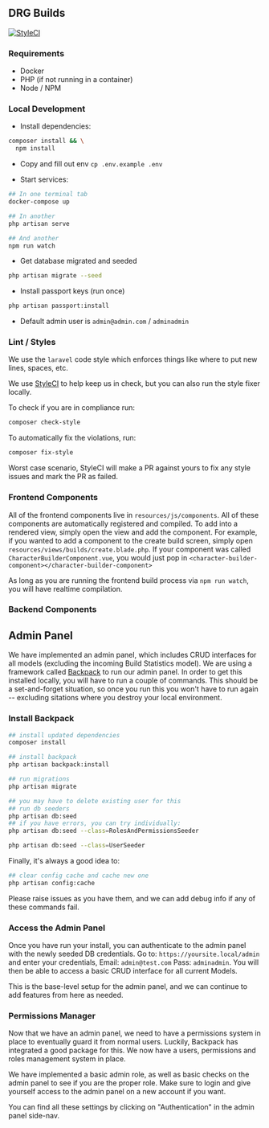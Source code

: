 
## DRG Builds
[![StyleCI](https://github.styleci.io/repos/260825558/shield?branch=master)](https://github.styleci.io/repos/260825558)

### Requirements

- Docker
- PHP (if not running in a container)
- Node / NPM

### Local Development

- Install dependencies: 

```bash
composer install && \
  npm install
```

- Copy and fill out env `cp .env.example .env`

- Start services:

```bash
## In one terminal tab
docker-compose up

## In another
php artisan serve

## And another
npm run watch
```

- Get database migrated and seeded

```bash
php artisan migrate --seed
```

- Install passport keys (run once)

```bash
php artisan passport:install
```

- Default admin user is `admin@admin.com` / `adminadmin`

### Lint / Styles

We use the `laravel` code style which enforces things like where to put new lines, spaces, etc.

We use [StyleCI](https://styleci.io/) to help keep us in check, but you can also run the style fixer locally.

To check if you are in compliance run:

```bash
composer check-style
```

To automatically fix the violations, run:

```bash
composer fix-style
```

Worst case scenario, StyleCI will make a PR against yours to fix any style issues and mark the PR as failed.

### Frontend Components

All of the frontend components live in `resources/js/components`. All of these components are automatically
registered and compiled. To add into a rendered view, simply open the view and add the component. For example, if
you wanted to add a component to the create build screen, simply open `resources/views/builds/create.blade.php`. If
your component was called `CharacterBuilderComponent.vue`, you would just pop in
`<character-builder-component></character-builder-component>`

As long as you are running the frontend build process via `npm run watch`, you will have realtime compilation.

### Backend Components

## Admin Panel
We have implemented an admin panel, which includes CRUD interfaces for all models (excluding the incoming Build Statistics model). We are using a framework called [Backpack](https://backpackforlaravel.com/docs/4.1/introduction) to run our admin panel. In order to get this installed locally, you will have to run a couple of commands. This should be a set-and-forget situation, so once you run this you won't have to run again -- excluding sitations where you destroy your local environment.

### Install Backpack

```bash
## install updated dependencies
composer install

## install backpack
php artisan backpack:install

## run migrations
php artisan migrate

## you may have to delete existing user for this
## run db seeders
php artisan db:seed
## if you have errors, you can try individually:
php artisan db:seed --class=RolesAndPermissionsSeeder

php artisan db:seed --class=UserSeeder
```

Finally, it's always a good idea to:
```bash
## clear config cache and cache new one
php artisan config:cache
```


Please raise issues as you have them, and we can add debug info if any of these commands fail.

### Access the Admin Panel
Once you have run your install, you can authenticate to the admin panel with the newly seeded DB credentials. Go to: `https://yoursite.local/admin` and enter your credentials, Email: `admin@test.com` Pass: `adminadmin`. You will then be able to access a basic CRUD interface for all current Models.

This is the base-level setup for the admin panel, and we can continue to add features from here as needed.

### Permissions Manager
Now that we have an admin panel, we need to have a permissions system in place to eventually guard it from normal users. Luckily, Backpack has integrated a good package for this. We now have a users, permissions and roles management system in place. 

We have implemented a basic admin role, as well as basic checks on the admin panel to see if you are the proper role. Make sure to login and give yourself access to the admin panel on a new account if you want.

You can find all these settings by clicking on "Authentication" in the admin panel side-nav.
